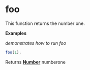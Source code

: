 <!-- Generated by documentation.js. Update this documentation by updating the source code. -->

# foo

This function returns the number one.

**Examples**

_demonstrates how to run foo_

```javascript
foo(1);
```

Returns **[Number](https://developer.mozilla.org/en-US/docs/Web/JavaScript/Reference/Global_Objects/Number)** numberone
